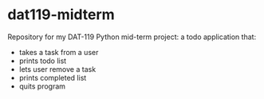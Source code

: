 # dat119-midterm

Repository for my DAT-119 Python mid-term project: a todo application that:
- takes a task from a user
- prints todo list 
- lets user remove a task
- prints completed list
- quits program 
